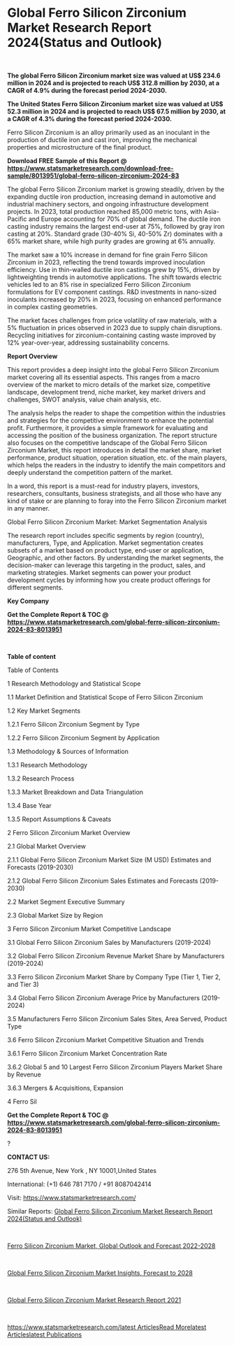 <h1>Global Ferro Silicon Zirconium Market Research Report 2024(Status and Outlook)</h1><br/><p><strong>The global Ferro Silicon Zirconium market size was valued at US$ 234.6 million in 2024 and is projected to reach US$ 312.8 million by 2030, at a <strong>CAGR</strong> of 4.9% during the forecast period 2024-2030.</strong></p>
 
 
 
 <p><strong>The United States Ferro Silicon Zirconium market size was valued at US$ 52.3 million in 2024 and is projected to reach US$ 67.5 million by 2030, at a <strong>CAGR</strong> of 4.3% during the forecast period 2024-2030.</strong></p>
 
 
 
 <p>Ferro Silicon Zirconium is an alloy primarily used as an inoculant in the production of ductile iron and cast iron, improving the mechanical properties and microstructure of the final product.</p>
 
 
 
 <p><strong>Download FREE Sample of this Report @ <a href="https://www.statsmarketresearch.com/download-free-sample/8013951/global-ferro-silicon-zirconium-2024-83">https://www.statsmarketresearch.com/download-free-sample/8013951/global-ferro-silicon-zirconium-2024-83</a></strong></p>
 
 
 
 <p>The global Ferro Silicon Zirconium market is growing steadily, driven by the expanding ductile iron production, increasing demand in automotive and industrial machinery sectors, and ongoing infrastructure development projects. In 2023, total production reached 85,000 metric tons, with Asia-Pacific and Europe accounting for 70% of global demand. The ductile iron casting industry remains the largest end-user at 75%, followed by gray iron casting at 20%. Standard grade (30-40% Si, 40-50% Zr) dominates with a 65% market share, while high purity grades are growing at 6% annually.</p>
 
 
 
 <p>The market saw a 10% increase in demand for fine grain Ferro Silicon Zirconium in 2023, reflecting the trend towards improved inoculation efficiency. Use in thin-walled ductile iron castings grew by 15%, driven by lightweighting trends in automotive applications. The shift towards electric vehicles led to an 8% rise in specialized Ferro Silicon Zirconium formulations for EV component castings. R&D investments in nano-sized inoculants increased by 20% in 2023, focusing on enhanced performance in complex casting geometries.</p>
 
 
 
 <p>The market faces challenges from price volatility of raw materials, with a 5% fluctuation in prices observed in 2023 due to supply chain disruptions. Recycling initiatives for zirconium-containing casting waste improved by 12% year-over-year, addressing sustainability concerns.</p>
 
 
 
 <p><strong>Report Overview</strong></p>
 
 
 
 <p>This report provides a deep insight into the global Ferro Silicon Zirconium market covering all its essential aspects. This ranges from a macro overview of the market to micro details of the market size, competitive landscape, development trend, niche market, key market drivers and challenges, SWOT analysis, value chain analysis, etc.</p>
 
 
 
 <p>The analysis helps the reader to shape the competition within the industries and strategies for the competitive environment to enhance the potential profit. Furthermore, it provides a simple framework for evaluating and accessing the position of the business organization. The report structure also focuses on the competitive landscape of the Global Ferro Silicon Zirconium Market, this report introduces in detail the market share, market performance, product situation, operation situation, etc. of the main players, which helps the readers in the industry to identify the main competitors and deeply understand the competition pattern of the market.</p>
 
 
 
 <p>In a word, this report is a must-read for industry players, investors, researchers, consultants, business strategists, and all those who have any kind of stake or are planning to foray into the Ferro Silicon Zirconium market in any manner.</p>
 
 
 
 <p>Global Ferro Silicon Zirconium Market: Market Segmentation Analysis</p>
 
 
 
 <p>The research report includes specific segments by region (country), manufacturers, Type, and Application. Market segmentation creates subsets of a market based on product type, end-user or application, Geographic, and other factors. By understanding the market segments, the decision-maker can leverage this targeting in the product, sales, and marketing strategies. Market segments can power your product development cycles by informing how you create product offerings for different segments.</p>
 
 
 
 <p><strong>Key Company</strong></p>
 
 
 
 <div><b>Get the Complete Report & TOC @ <a href="https://www.statsmarketresearch.com/global-ferro-silicon-zirconium-2024-83-8013951">https://www.statsmarketresearch.com/global-ferro-silicon-zirconium-2024-83-8013951</a></b></div>
 
 
 
 <p><br />
 
 <b>Table of content</b></p>
 
 
 
 <p>Table of Contents<br />
 
 1 Research Methodology and Statistical Scope<br />
 
 1.1 Market Definition and Statistical Scope of Ferro Silicon Zirconium<br />
 
 1.2 Key Market Segments<br />
 
 1.2.1 Ferro Silicon Zirconium Segment by Type<br />
 
 1.2.2 Ferro Silicon Zirconium Segment by Application<br />
 
 1.3 Methodology & Sources of Information<br />
 
 1.3.1 Research Methodology<br />
 
 1.3.2 Research Process<br />
 
 1.3.3 Market Breakdown and Data Triangulation<br />
 
 1.3.4 Base Year<br />
 
 1.3.5 Report Assumptions & Caveats<br />
 
 2 Ferro Silicon Zirconium Market Overview<br />
 
 2.1 Global Market Overview<br />
 
 2.1.1 Global Ferro Silicon Zirconium Market Size (M USD) Estimates and Forecasts (2019-2030)<br />
 
 2.1.2 Global Ferro Silicon Zirconium Sales Estimates and Forecasts (2019-2030)<br />
 
 2.2 Market Segment Executive Summary<br />
 
 2.3 Global Market Size by Region<br />
 
 3 Ferro Silicon Zirconium Market Competitive Landscape<br />
 
 3.1 Global Ferro Silicon Zirconium Sales by Manufacturers (2019-2024)<br />
 
 3.2 Global Ferro Silicon Zirconium Revenue Market Share by Manufacturers (2019-2024)<br />
 
 3.3 Ferro Silicon Zirconium Market Share by Company Type (Tier 1, Tier 2, and Tier 3)<br />
 
 3.4 Global Ferro Silicon Zirconium Average Price by Manufacturers (2019-2024)<br />
 
 3.5 Manufacturers Ferro Silicon Zirconium Sales Sites, Area Served, Product Type<br />
 
 3.6 Ferro Silicon Zirconium Market Competitive Situation and Trends<br />
 
 3.6.1 Ferro Silicon Zirconium Market Concentration Rate<br />
 
 3.6.2 Global 5 and 10 Largest Ferro Silicon Zirconium Players Market Share by Revenue<br />
 
 3.6.3 Mergers & Acquisitions, Expansion<br />
 
 4 Ferro Sil</p>
 
 
 
 <div><b>Get the Complete Report & TOC @ <a href="https://www.statsmarketresearch.com/global-ferro-silicon-zirconium-2024-83-8013951">https://www.statsmarketresearch.com/global-ferro-silicon-zirconium-2024-83-8013951</a></b></div>
 
 
 
 <p>? </p>
 
 
 
 <p><b>CONTACT US:</b><br />
 
 276 5th Avenue, New York , NY 10001,United States<br />
 
 International: (+1) 646 781 7170 / +91 8087042414<br />
 
 Visit: <a href="https://www.statsmarketresearch.com/">https://www.statsmarketresearch.com/</a><br />
 
 Similar Reports: <a href="https://www.statsmarketresearch.com/global-ferro-silicon-zirconium-2024-83-8013951">Global Ferro Silicon Zirconium Market Research Report 2024(Status and Outlook)</a><br />
 
 <br />
 
 <a href="https://www.statsmarketresearch.com/global-ferro-silicon-zirconium-2024-83-8013951">Ferro Silicon Zirconium Market, Global Outlook and Forecast 2022-2028</a><br />
 
 <br />
 
 <a href="https://www.statsmarketresearch.com/global-ferro-silicon-zirconium-2024-83-8013951">Global Ferro Silicon Zirconium Market Insights, Forecast to 2028</a><br />
 
 <br />
 
 <a href="https://www.statsmarketresearch.com/global-ferro-silicon-zirconium-2024-83-8013951">Global Ferro Silicon Zirconium Market Research Report 2021</a><br />
 
 <br />
 
 <a href="https://gyeongbokgung.com">https://www.statsmarketresearch.com/</a><a href="https://hallyeomaritime.com">latest Articles</a><a href="https://jingwansa.com">Read More</a><a href="https://nguoiviet.jp/">latest Articles</a><a href="https://www.intelmarketresearch.com/">latest Publications</a></p>